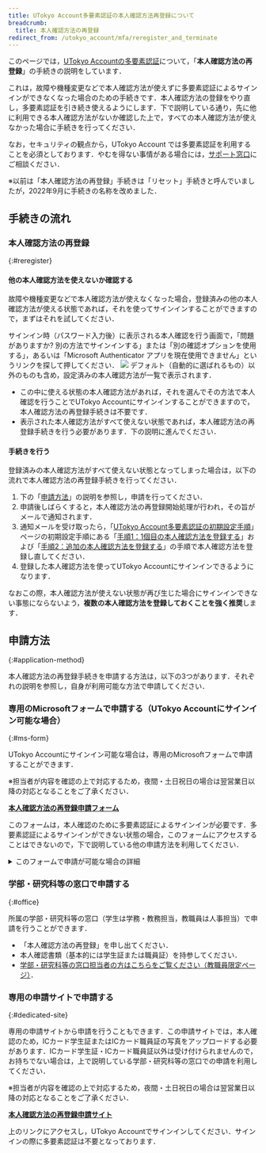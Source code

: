 ```yaml
---
title: UTokyo Account多要素認証の本人確認方法再登録について
breadcrumb:
  title: 本人確認方法の再登録
redirect_from: /utokyo_account/mfa/reregister_and_terminate
---
```


このページでは，[UTokyo Accountの多要素認証](./)について，「**本人確認方法の再登録**」の手続きの説明をしています．

これは，故障や機種変更などで本人確認方法が使えずに多要素認証によるサインインができなくなった場合のための手続きです．本人確認方法の登録をやり直し，多要素認証を引き続き使えるようにします．下で説明している通り，先に他に利用できる本人確認方法がないか確認した上で，すべての本人確認方法が使えなかった場合に手続きを行ってください．

なお，セキュリティの観点から，UTokyo Account では多要素認証を利用することを必須としております．やむを得ない事情がある場合には，[サポート窓口](/support/email-form/)にご相談ください．

※以前は「本人確認方法の再登録」手続きは「リセット」手続きと呼んでいましたが，2022年9月に手続きの名称を改めました．

## 手続きの流れ

### 本人確認方法の再登録
{:#reregister}

#### 他の本人確認方法を使えないか確認する

故障や機種変更などで本人確認方法が使えなくなった場合，登録済みの他の本人確認方法が使える状態であれば，それを使ってサインインすることができますので，まずはそれを試してください．

サインイン時（パスワード入力後）に表示される本人確認を行う画面で，「問題がありますか? 別の方法でサインインする」または「別の確認オプションを使用する」，あるいは「Microsoft Authenticator アプリを現在使用できません」というリンクを探して押してください．
<img src="initial/signin_with_another_method.png">
デフォルト（自動的に選ばれるもの）以外のものも含め，設定済みの本人確認方法が一覧で表示されます．

- この中に使える状態の本人確認方法があれば，それを選んでその方法で本人確認を行うことでUTokyo Accountにサインインすることができますので，本人確認方法の再登録手続きは不要です．
- 表示された本人確認方法がすべて使えない状態であれば，本人確認方法の再登録手続きを行う必要があります．下の説明に進んでください．

#### 手続きを行う

登録済みの本人確認方法がすべて使えない状態となってしまった場合は，以下の流れで本人確認方法の再登録手続きを行ってください．

1. 下の「[申請方法](#application-method)」の説明を参照し，申請を行ってください．
1. 申請後しばらくすると，本人確認方法の再登録開始処理が行われ，その旨がメールで通知されます．
1. 通知メールを受け取ったら，「[UTokyo Account多要素認証の初期設定手順](initial/)」ページの初期設定手順にある「[手順1：1個目の本人確認方法を登録する](initial/#first)」および「[手順2：追加の本人確認方法を登録する](initial/#alternative)」の手順で本人確認方法を登録し直してください．
1. 登録した本人確認方法を使ってUTokyo Accountにサインインできるようになります．

なおこの際，本人確認方法が使えない状態が再び生じた場合にサインインできない事態にならないよう，**複数の本人確認方法を登録しておくことを強く推奨**します．

## 申請方法
{:#application-method}

本人確認方法の再登録手続きを申請する方法は，以下の3つがあります．それぞれの説明を参照し，自身が利用可能な方法で申請してください．

### 専用のMicrosoftフォームで申請する（UTokyo Accountにサインイン可能な場合）
{:#ms-form}

UTokyo Accountにサインイン可能な場合は，専用のMicrosoftフォームで申請することができます．

※担当者が内容を確認の上で対応するため，夜間・土日祝日の場合は翌営業日以降の対応となることをご了承ください．

<b class="box center">
<a href="https://forms.office.com/r/NS4sh40RjR">本人確認方法の再登録申請フォーム</a>
</b>

このフォームは，本人確認のために多要素認証によるサインインが必要です．多要素認証によるサインインができない状態の場合，このフォームにアクセスすることはできないので，下で説明している他の申請方法を利用してください．

<details>
    <summary>このフォームで申請が可能な場合の詳細</summary>
    次のような場合にこのフォームを利用した申請が可能であると想定しています．
    <ul>
        <li>
            多要素認証の初期設定を行っている途中でトラブルが生じ，本人確認方法の再登録が必要になった場合
            <ul>
                <li>初期設定の手順4（利用申請）を行うまではサインインの際に多要素認証を求められることがないため，初期設定の途中であればMicrosoftフォームにサインインしてアクセスすることが可能な場合があります．</li>
            </ul>
        </li>
    </ul>
</details>

### 学部・研究科等の窓口で申請する
{:#office}

所属の学部・研究科等の窓口（学生は学務・教務担当，教職員は人事担当）で申請を行うことができます．

- 「本人確認方法の再登録」を申し出てください．
- 本人確認書類（基本的には学生証または職員証）を持参してください．
- [学部・研究科等の窓口担当者の方はこちらをご覧ください（教職員限定ページ）](https://univtokyo.sharepoint.com/sites/utokyoportal/wiki/d/MFA_Reset_Request.aspx)．

### 専用の申請サイトで申請する
{:#dedicated-site}

専用の申請サイトから申請を行うこともできます．この申請サイトでは，本人確認のため，ICカード学生証またはICカード職員証の写真をアップロードする必要があります．ICカード学生証・ICカード職員証以外は受け付けられませんので，お持ちでない場合は，上で説明している学部・研究科等の窓口での申請を利用してください．

※担当者が内容を確認の上で対応するため，夜間・土日祝日の場合は翌営業日以降の対応となることをご了承ください．

<b class="box center">
<a href="https://identification.adm.u-tokyo.ac.jp/ident/">本人確認方法の再登録申請サイト</a>
</b>

上のリンクにアクセスし，UTokyo Accountでサインインしてください．サインインの際に多要素認証は不要となっております．
